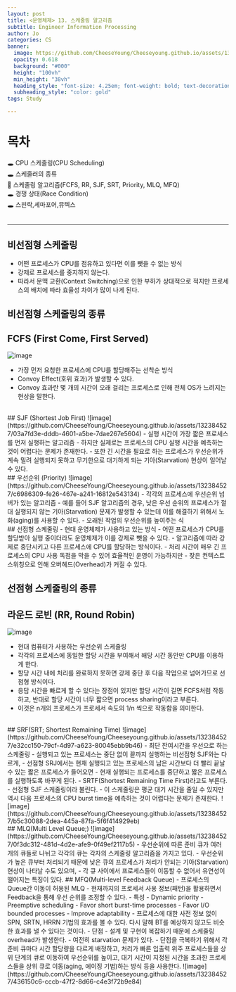 ```yaml
---
layout: post
title: <운영체제> 13. 스케줄링 알고리즘
subtitle: Engineer Information Processing
author: Jo
categories: CS
banner:
  image: https://github.com/CheeseYoung/Cheeseyoung.github.io/assets/132384527/bb5eb74f-a517-4189-bee9-31bf85d864f6
  opacity: 0.618
  background: "#000"
  height: "100vh"
  min_height: "38vh"
  heading_style: "font-size: 4.25em; font-weight: bold; text-decoration: underline"
  subheading_style: "color: gold"
tags: Study

---
```


# 목차
🕳 CPU 스케줄링(CPU Scheduling) <br>
🕳 스케줄러의 종류 <br>
📌 스케줄링 알고리즘(FCFS, RR, SJF, SRT, Priority, MLQ, MFQ) <br>
🕳 경쟁 상태(Race Condition) <br>
🕳 스핀락,세마포어,뮤텍스 <br>
<br>
<hr>



## 비선점형 스케줄링
- 어떤 프로세스가 CPU를 점유하고 있다면 이를 뺏을 수 없는 방식
- 강제로 프로세스를 중지하지 않는다.
- 따라서 문맥 교환(Context Switching)으로 인한 부하가 상대적으로 적지만 프로세스의 배치에 따라 효율성 차이가 많이 나게 된다.

## 비선점형 스케줄링의 종류
## FCFS (First Come, First Served)
![image](https://github.com/CheeseYoung/Cheeseyoung.github.io/assets/132384527/bb5eb74f-a517-4189-bee9-31bf85d864f6)
- 가장 먼저 요청한 프로세스에 CPU를 할당해주는 선착순 방식
- Convoy Effect(호위 효과)가 발생할 수 있다.
- Convoy 효과란 몇 개의 시간이 오래 걸리는 프로세스로 인해 전체 OS가 느려지는 현상을 말한다.
<br>
## SJF (Shortest Job First)
![image](https://github.com/CheeseYoung/Cheeseyoung.github.io/assets/132384527/03a7fd3e-dddb-4601-a5be-7dae267e5604)
- 실행 시간이 가장 짧은 프로세스를 먼저 실행하는 알고리즘
- 하지만 실제로는 프로세스의 CPU 실행 시간을 예측하는 것이 어렵다는 문제가 존재한다.
- 또한 긴 시간을 필요로 하는 프로세스가 우선순위가 계속 밀려 실행되지 못하고 무기한으로 대기하게 되는 기아(Starvation) 현상이 일어날 수 있다.
<br>
## 우선순위 (Priority)
![image](https://github.com/CheeseYoung/Cheeseyoung.github.io/assets/132384527/c6986309-fe26-467e-a241-16812e543134)
- 각각의 프로세스에 우선순위 넘버가 있는 알고리즘
- 예를 들어 SJF 알고리즘의 경우, 낮은 우선 순위의 프로세스가 절대 실행되지 않는
  기아(Starvation) 문제가 발생할 수 있는데 이를 해결하기 위해서 노화(aging)를 사용할 수 있다. 
- 오래된 작업의 우선순위를 높여주는 식
<br>
## 선점형 스케줄링
- 현대 운영체제가 사용하고 있는 방식
- 어떤 프로세스가 CPU를 할당받아 실행 중이더라도 운영체제가 이를 강제로 뺏을 수 있다.
- 알고리즘에 따라 강제로 중단시키고 다른 프로세스에 CPU를 할당하는 방식이다.
- 처리 시간이 매우 긴 프로세스의 CPU 사용 독점을 막을 수 있어 효율적인 운영이 가능하지만
- 잦은 컨텍스트 스위칭으로 인해 오버헤드(Overhead)가 커질 수 있다.

## 선점형 스케줄링의 종류
## 라운드 로빈 (RR, Round Robin)
![image](https://github.com/CheeseYoung/Cheeseyoung.github.io/assets/132384527/8a73baa4-46fa-409a-8502-44b5b969902d)
- 현대 컴퓨터가 사용하는 우선순위 스케줄링
- 각각의 프로세스에 동일한 할당 시간을 부여해서 해당 시간 동안만 CPU를 이용하게 한다.
- 할당 시간 내에 처리를 완료하지 못하면 강제 중단 후 다음 작업으로 넘어가므로 선점형 방식이다.
- 응답 시간을 빠르게 할 수 있다는 장점이 있지만 할당 시간이 길면 FCFS처럼 작동하고, 반대로 할당 시간이 너무 짧으면 process sharing이라고 부른다.
- 이것은 n개의 프로세스가 프로세서 속도의 1/n 씩으로 작동함을 의미한다.
<br>
## SRF(SRT; Shortest Remaining Time)
![image](https://github.com/CheeseYoung/Cheeseyoung.github.io/assets/132384527/e32cc150-79cf-4d97-a623-80045ebb9b46)
- 최단 잔여시간을 우선으로 하는 스케줄링
- 실행되고 있는 프로세스는 중단 없이 끝까지 실행하는 비선점형 SJF와는 다르게,
- 선점형 SRJ에서는 현재 실행되고 있는 프로세스의 남은 시간보다 더 빨리 끝날 수 있는 짧은 프로세스가 들어오면
- 현재 실행되는 프로세스를 중단하고 짧은 프로세스를 실행하도록 바꾸게 된다.
- SRTF(Shortest Remaining Time First)라고도 부른다.
- 선점형 SJF 스케줄링이라 불린다.
- 이 스케줄링은 평균 대기 시간을 줄일 수 있지만 역시 다음 프로세스의 CPU burst time을 예측하는 것이 어렵다는 문제가 존재한다.
![image](https://github.com/CheeseYoung/Cheeseyoung.github.io/assets/132384527/b5c30088-2dea-445a-87fa-5f6f414929eb)
<br>
## MLQ(Multi Level Queue;)
![image](https://github.com/CheeseYoung/Cheeseyoung.github.io/assets/132384527/0f3dc312-481d-4d2e-afe9-0f49ef2117b5)
- 우선순위에 따른 준비 큐가 여러 개의 큐들로 나뉘고 각각의 큐는 각자의 스케줄링 알고리즘을 가지고 있다.
- 우선순위가 높은 큐부터 처리되기 때문에 낮은 큐의 프로세스가 처리가 안되는 기아(Starvation)현상이 나타날 수도 있으며,
- 각 큐 사이에서 프로세스들이 이동할 수 없어서 유연성이 떨어지는 특징이 있다.
## MFQ(Multi-level Feedback Queue)
- 프로세스의 Queue간 이동이 허용된 MLQ
- 현재까지의 프로세서 사용 정보(패턴)을 활용하면서 Feedback을 통해 우선 순위를 조정할 수 있다.
- 특성
  - Dynamic priority
  - Preemptive scheduling
  - Favor short burst-time processes
  - Favor I/O bounded processes
  - Improve adaptability
- 프로세스에 대한 사전 정보 없이 SPN, SRTN, HRRN 기법의 효과를 볼 수 있다.
  다시 말해 BT를 예상하지 않고도 비슷한 효과를 낼 수 있다는 것이다.
- 단점
  - 설계 및 구현이 복잡하기 때문에 스케줄링 overhead가 발생한다.
  - 여전히 starvation 문제가 있다.
  - 단점을 극복하기 위해서 각 준비 큐마다 시간 할당량을 다르게 배정하고,
    처리가 빠른 입출력 위주 프로세스들을 상위 단계의 큐로 이동하여 우선순위를 높이고,
    대기 시간이 지정된 시간을 초과한 프로세스들을 상위 큐로 이동(aging, 에이징 기법)하는 방식 등을 사용한다.
![image](https://github.com/CheeseYoung/Cheeseyoung.github.io/assets/132384527/436150c6-cccb-47f2-8d66-c4e3f72b9e84)





